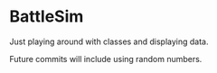 # BattleSim

Just playing around with classes and displaying data.

Future commits will include using random numbers.
